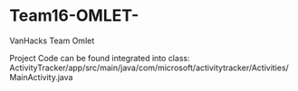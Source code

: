 # Team16-OMLET-
VanHacks Team Omlet


Project Code can be found integrated into class: ActivityTracker/app/src/main/java/com/microsoft/activitytracker/Activities/MainActivity.java
